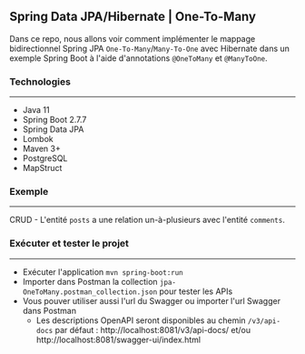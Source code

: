 ## Spring Data JPA/Hibernate | One-To-Many
Dans ce repo, nous allons voir comment implémenter le mappage bidirectionnel Spring JPA `One-To-Many`/`Many-To-One` avec Hibernate dans un exemple Spring Boot à l'aide d'annotations `@OneToMany` et `@ManyToOne`.

### Technologies
---
- Java 11
- Spring Boot 2.7.7
- Spring Data JPA
- Lombok
- Maven 3+
- PostgreSQL
- MapStruct

### Exemple
---
CRUD - L'entité `posts` a une relation un-à-plusieurs avec l'entité `comments`.

### Exécuter et tester le projet
---
- Exécuter l'application `mvn spring-boot:run`
- Importer dans Postman la collection `jpa-OneToMany.postman_collection.json` pour tester les APIs
- Vous pouver utiliser aussi l'url du Swagger ou importer l'url Swagger dans Postman
  - Les descriptions OpenAPI seront disponibles au chemin `/v3/api-docs` par défaut : http://localhost:8081/v3/api-docs/ et/ou http://localhost:8081/swagger-ui/index.html
